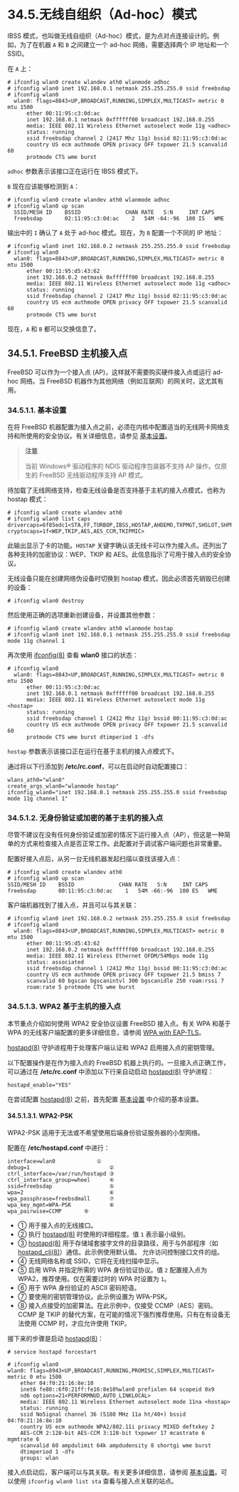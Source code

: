# 34.5.无线自组织（Ad-hoc）模式

IBSS 模式，也叫做无线自组织（Ad-hoc）模式，是为点对点连接设计的。例如，为了在机器 `A` 和 `B` 之间建立一个 ad-hoc 网络，需要选择两个 IP 地址和一个 SSID。

在 `A` 上：

```
# ifconfig wlan0 create wlandev ath0 wlanmode adhoc
# ifconfig wlan0 inet 192.168.0.1 netmask 255.255.255.0 ssid freebsdap
# ifconfig wlan0
  wlan0: flags=8843<UP,BROADCAST,RUNNING,SIMPLEX,MULTICAST> metric 0 mtu 1500
	  ether 00:11:95:c3:0d:ac
	  inet 192.168.0.1 netmask 0xffffff00 broadcast 192.168.0.255
	  media: IEEE 802.11 Wireless Ethernet autoselect mode 11g <adhoc>
	  status: running
	  ssid freebsdap channel 2 (2417 Mhz 11g) bssid 02:11:95:c3:0d:ac
	  country US ecm authmode OPEN privacy OFF txpower 21.5 scanvalid 60
	  protmode CTS wme burst
```

`adhoc` 参数表示该接口正在运行在 IBSS 模式下。

`B` 现在应该能够检测到 `A`：

```
# ifconfig wlan0 create wlandev ath0 wlanmode adhoc
# ifconfig wlan0 up scan
  SSID/MESH ID    BSSID              CHAN RATE   S:N     INT CAPS
  freebsdap       02:11:95:c3:0d:ac    2   54M -64:-96  100 IS   WME
```

输出中的 `I` 确认了 `A` 处于 ad-hoc 模式。现在，为 `B` 配置一个不同的 IP 地址：

```
# ifconfig wlan0 inet 192.168.0.2 netmask 255.255.255.0 ssid freebsdap
# ifconfig wlan0
  wlan0: flags=8843<UP,BROADCAST,RUNNING,SIMPLEX,MULTICAST> metric 0 mtu 1500
	  ether 00:11:95:d5:43:62
	  inet 192.168.0.2 netmask 0xffffff00 broadcast 192.168.0.255
	  media: IEEE 802.11 Wireless Ethernet autoselect mode 11g <adhoc>
	  status: running
	  ssid freebsdap channel 2 (2417 Mhz 11g) bssid 02:11:95:c3:0d:ac
	  country US ecm authmode OPEN privacy OFF txpower 21.5 scanvalid 60
	  protmode CTS wme burst
```

现在，`A` 和 `B` 都可以交换信息了。

## 34.5.1. FreeBSD 主机接入点

FreeBSD 可以作为一个接入点 (AP)，这样就不需要购买硬件接入点或运行 ad-hoc 网络。当 FreeBSD 机器作为其他网络（例如互联网）的网关时，这尤其有用。

### 34.5.1.1. 基本设置

在将 FreeBSD 机器配置为接入点之前，必须在内核中配置适当的无线网卡网络支持和所使用的安全协议。有关详细信息，请参见 [基本设置](https://docs.freebsd.org/en/books/handbook/advanced-networking/#network-wireless-ap-basic)。

>**注意**
>
> 当前 Windows® 驱动程序的 NDIS 驱动程序包装器不支持 AP 操作。仅原生的 FreeBSD 无线驱动程序支持 AP 模式。

待加载了无线网络支持，检查无线设备是否支持基于主机的接入点模式，也称为 hostap 模式：

```
# ifconfig wlan0 create wlandev ath0
# ifconfig wlan0 list caps
drivercaps=6f85edc1<STA,FF,TURBOP,IBSS,HOSTAP,AHDEMO,TXPMGT,SHSLOT,SHPREAMBLE,MONITOR,MBSS,WPA1,WPA2,BURST,WME,WDS,BGSCAN,TXFRAG>
cryptocaps=1f<WEP,TKIP,AES,AES_CCM,TKIPMIC>
```

此输出显示了卡的功能。`HOSTAP` 关键字确认该无线卡可以作为接入点。还列出了各种支持的加密协议：WEP、TKIP 和 AES。此信息指示了可用于接入点的安全协议。

无线设备只能在创建网络伪设备时切换到 hostap 模式，因此必须首先销毁已创建的设备：

```
# ifconfig wlan0 destroy
```

然后使用正确的选项重新创建设备，并设置其他参数：

```
# ifconfig wlan0 create wlandev ath0 wlanmode hostap
# ifconfig wlan0 inet 192.168.0.1 netmask 255.255.255.0 ssid freebsdap mode 11g channel 1
```

再次使用 [ifconfig(8)](https://man.freebsd.org/cgi/man.cgi?query=ifconfig&sektion=8&format=html) 查看 **wlan0** 接口的状态：

```
# ifconfig wlan0
  wlan0: flags=8843<UP,BROADCAST,RUNNING,SIMPLEX,MULTICAST> metric 0 mtu 1500
	  ether 00:11:95:c3:0d:ac
	  inet 192.168.0.1 netmask 0xffffff00 broadcast 192.168.0.255
	  media: IEEE 802.11 Wireless Ethernet autoselect mode 11g <hostap>
	  status: running
	  ssid freebsdap channel 1 (2412 Mhz 11g) bssid 00:11:95:c3:0d:ac
	  country US ecm authmode OPEN privacy OFF txpower 21.5 scanvalid 60
	  protmode CTS wme burst dtimperiod 1 -dfs
```

`hostap` 参数表示该接口正在运行在基于主机的接入点模式下。

通过将以下行添加到 **/etc/rc.conf**，可以在启动时自动配置接口：

```
wlans_ath0="wlan0"
create_args_wlan0="wlanmode hostap"
ifconfig_wlan0="inet 192.168.0.1 netmask 255.255.255.0 ssid freebsdap mode 11g channel 1"
```

### 34.5.1.2. 无身份验证或加密的基于主机的接入点

尽管不建议在没有任何身份验证或加密的情况下运行接入点（AP），但这是一种简单的方式来检查接入点是否正常工作。此配置对于调试客户端问题也非常重要。

配置好接入点后，从另一台无线机器发起扫描以查找该接入点：

```
# ifconfig wlan0 create wlandev ath0
# ifconfig wlan0 up scan
SSID/MESH ID    BSSID              CHAN RATE   S:N     INT CAPS
freebsdap       00:11:95:c3:0d:ac    1   54M -66:-96  100 ES   WME
```

客户端机器找到了接入点，并且可以与其关联：

```
# ifconfig wlan0 inet 192.168.0.2 netmask 255.255.255.0 ssid freebsdap
# ifconfig wlan0
  wlan0: flags=8843<UP,BROADCAST,RUNNING,SIMPLEX,MULTICAST> metric 0 mtu 1500
	  ether 00:11:95:d5:43:62
	  inet 192.168.0.2 netmask 0xffffff00 broadcast 192.168.0.255
	  media: IEEE 802.11 Wireless Ethernet OFDM/54Mbps mode 11g
	  status: associated
	  ssid freebsdap channel 1 (2412 Mhz 11g) bssid 00:11:95:c3:0d:ac
	  country US ecm authmode OPEN privacy OFF txpower 21.5 bmiss 7
	  scanvalid 60 bgscan bgscanintvl 300 bgscanidle 250 roam:rssi 7
	  roam:rate 5 protmode CTS wme burst
```

### 34.5.1.3. WPA2 基于主机的接入点

本节重点介绍如何使用 WPA2 安全协议设置 FreeBSD 接入点。有关 WPA 和基于 WPA 的无线客户端配置的更多详细信息，请参阅 [WPA with EAP-TLS](https://docs.freebsd.org/en/books/handbook/advanced-networking/#network-wireless-wpa)。

[hostapd(8)](https://man.freebsd.org/cgi/man.cgi?query=hostapd&sektion=8&format=html) 守护进程用于处理客户端认证和 WPA2 启用接入点的密钥管理。

以下配置操作是在作为接入点的 FreeBSD 机器上执行的。一旦接入点正确工作，可以通过在 **/etc/rc.conf** 中添加以下行来自动启动 [hostapd(8)](https://man.freebsd.org/cgi/man.cgi?query=hostapd&sektion=8&format=html) 守护进程：

```
hostapd_enable="YES"
```

在尝试配置 [hostapd(8)](https://man.freebsd.org/cgi/man.cgi?query=hostapd&sektion=8&format=html) 之前，首先配置 [基本设置](https://docs.freebsd.org/en/books/handbook/advanced-networking/#network-wireless-ap-basic) 中介绍的基本设置。

#### 34.5.1.3.1. WPA2-PSK

WPA2-PSK 适用于无法或不希望使用后端身份验证服务器的小型网络。

配置在 **/etc/hostapd.conf** 中进行：

```
interface=wlan0         	①         
debug=1                        	②  
ctrl_interface=/var/run/hostapd ③ 
ctrl_interface_group=wheel      ④ 
ssid=freebsdap                  ⑤ 
wpa=2                           ⑥ 
wpa_passphrase=freebsdmall      ⑦ 
wpa_key_mgmt=WPA-PSK            ⑧ 
wpa_pairwise=CCMP		⑨
```

- ① 用于接入点的无线接口。   
- ② 执行 [hostapd(8)](https://man.freebsd.org/cgi/man.cgi?query=hostapd&sektion=8&format=html) 时使用的详细程度。值 `1` 表示最小级别。 
- ③ [hostapd(8)](https://man.freebsd.org/cgi/man.cgi?query=hostapd&sektion=8&format=html) 用于存储域套接字文件的目录路径，用于与外部程序（如 [hostapd\_cli(8)](https://man.freebsd.org/cgi/man.cgi?query=hostapd_cli&sektion=8&format=html)）通信。此示例使用默认值。 
允许访问控制接口文件的组。    
- ④ 无线网络名称或 SSID，它将在无线扫描中显示。 
- ⑤ 启用 WPA 并指定所需的 WPA 身份验证协议。值 `2` 配置接入点为 WPA2，推荐使用。仅在需要过时的 WPA 时设置为 `1`。   
- ⑥ 用于 WPA 身份验证的 ASCII 密码短语。 
- ⑦ 要使用的密钥管理协议。此示例设置为 WPA-PSK。 
- ⑧ 接入点接受的加密算法。在此示例中，仅接受 CCMP（AES）密码。CCMP 是 TKIP 的替代方案，在可能的情况下强烈推荐使用。只有在有设备无法使用 CCMP 时，才应允许使用 TKIP。 

接下来的步骤是启动 [hostapd(8)](https://man.freebsd.org/cgi/man.cgi?query=hostapd&sektion=8&format=html)：

```
# service hostapd forcestart
```

```
# ifconfig wlan0
wlan0: flags=8943<UP,BROADCAST,RUNNING,PROMISC,SIMPLEX,MULTICAST> metric 0 mtu 1500
	ether 04:f0:21:16:8e:10
	inet6 fe80::6f0:21ff:fe16:8e10%wlan0 prefixlen 64 scopeid 0x9
	nd6 options=21<PERFORMNUD,AUTO_LINKLOCAL>
	media: IEEE 802.11 Wireless Ethernet autoselect mode 11na <hostap>
	status: running
	ssid No5ignal channel 36 (5180 MHz 11a ht/40+) bssid 04:f0:21:16:8e:10
	country US ecm authmode WPA2/802.11i privacy MIXED deftxkey 2
	AES-CCM 2:128-bit AES-CCM 3:128-bit txpower 17 mcastrate 6 mgmtrate 6
	scanvalid 60 ampdulimit 64k ampdudensity 8 shortgi wme burst
	dtimperiod 1 -dfs
	groups: wlan
```

接入点启动后，客户端可以与其关联。有关更多详细信息，请参阅 [基本设置](https://docs.freebsd.org/en/books/handbook/advanced-networking/#network-wireless-ap-basic)。可以使用 `ifconfig wlan0 list sta` 查看与接入点关联的站点。

